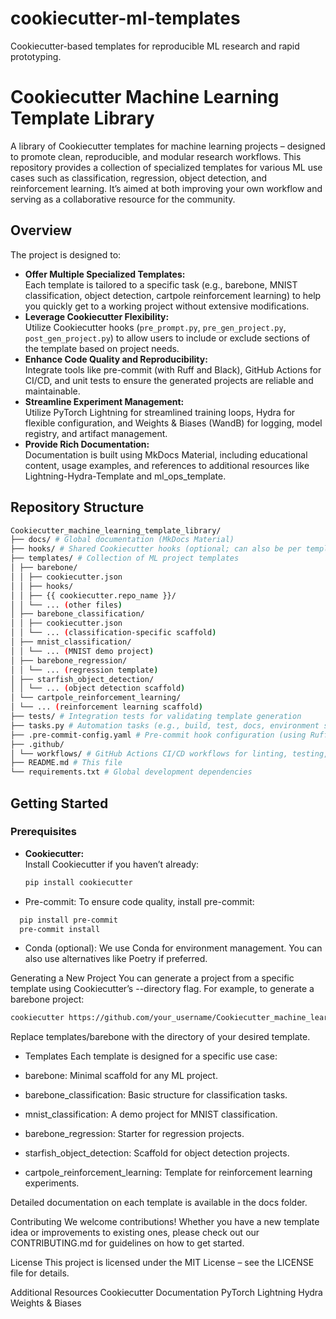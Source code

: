 # cookiecutter-ml-templates
Cookiecutter-based templates for reproducible ML research and rapid prototyping.

# Cookiecutter Machine Learning Template Library

A library of Cookiecutter templates for machine learning projects – designed to promote clean, reproducible, and modular research workflows. This repository provides a collection of specialized templates for various ML use cases such as classification, regression, object detection, and reinforcement learning. It’s aimed at both improving your own workflow and serving as a collaborative resource for the community.

## Overview

The project is designed to:
- **Offer Multiple Specialized Templates:**  
  Each template is tailored to a specific task (e.g., barebone, MNIST classification, object detection, cartpole reinforcement learning) to help you quickly get to a working project without extensive modifications.
- **Leverage Cookiecutter Flexibility:**  
  Utilize Cookiecutter hooks (`pre_prompt.py`, `pre_gen_project.py`, `post_gen_project.py`) to allow users to include or exclude sections of the template based on project needs.
- **Enhance Code Quality and Reproducibility:**  
  Integrate tools like pre-commit (with Ruff and Black), GitHub Actions for CI/CD, and unit tests to ensure the generated projects are reliable and maintainable.
- **Streamline Experiment Management:**  
  Utilize PyTorch Lightning for streamlined training loops, Hydra for flexible configuration, and Weights & Biases (WandB) for logging, model registry, and artifact management.
- **Provide Rich Documentation:**  
  Documentation is built using MkDocs Material, including educational content, usage examples, and references to additional resources like Lightning-Hydra-Template and ml_ops_template.

## Repository Structure
```bash
Cookiecutter_machine_learning_template_library/ 
├── docs/ # Global documentation (MkDocs Material) 
├── hooks/ # Shared Cookiecutter hooks (optional; can also be per template) 
├── templates/ # Collection of ML project templates 
│ ├── barebone/ 
│ │ ├── cookiecutter.json 
│ │ ├── hooks/
│ │ ├── {{ cookiecutter.repo_name }}/
│ │ └── ... (other files)
│ ├── barebone_classification/
│ │ ├── cookiecutter.json
│ │ └── ... (classification-specific scaffold)
│ ├── mnist_classification/
│ │ └── ... (MNIST demo project)
│ ├── barebone_regression/
│ │ └── ... (regression template)
│ ├── starfish_object_detection/
│ │ └── ... (object detection scaffold)
│ └── cartpole_reinforcement_learning/
│ └── ... (reinforcement learning scaffold)
├── tests/ # Integration tests for validating template generation
├── tasks.py # Automation tasks (e.g., build, test, docs, environment setup) 
├── .pre-commit-config.yaml # Pre-commit hook configuration (using Ruff, Black, etc.) 
├── .github/
│ └── workflows/ # GitHub Actions CI/CD workflows for linting, testing, and docs building 
├── README.md # This file 
└── requirements.txt # Global development dependencies
```


## Getting Started

### Prerequisites

- **Cookiecutter:**  
  Install Cookiecutter if you haven’t already:
  ```bash
  pip install cookiecutter
  ```
- Pre-commit:
To ensure code quality, install pre-commit:
```bash
  pip install pre-commit
  pre-commit install
```

- Conda (optional):
We use Conda for environment management. You can also use alternatives like Poetry if preferred.

Generating a New Project
You can generate a project from a specific template using Cookiecutter’s --directory flag. For example, to generate a barebone project:
```bash
cookiecutter https://github.com/your_username/Cookiecutter_machine_learning_template_library.git --directory=templates/barebone
```
Replace templates/barebone with the directory of your desired template.

- Templates
Each template is designed for a specific use case:

- barebone: Minimal scaffold for any ML project.
- barebone_classification: Basic structure for classification tasks.
- mnist_classification: A demo project for MNIST classification.
- barebone_regression: Starter for regression projects.
- starfish_object_detection: Scaffold for object detection projects.
- cartpole_reinforcement_learning: Template for reinforcement learning experiments.

Detailed documentation on each template is available in the docs folder.

Contributing
We welcome contributions! Whether you have a new template idea or improvements to existing ones, please check out our CONTRIBUTING.md for guidelines on how to get started.

License
This project is licensed under the MIT License – see the LICENSE file for details.

Additional Resources
Cookiecutter Documentation
PyTorch Lightning
Hydra
Weights & Biases

